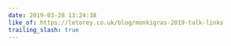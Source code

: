 ```yaml
---
date: 2019-03-28 13:24:38
like_of: https://letorey.co.uk/blog/monkigras-2019-talk-links
trailing_slash: true
---
```

